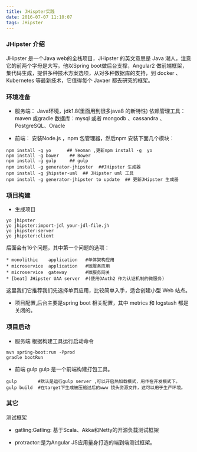 ```yaml
---
title: JHispter实践
date: 2016-07-07 11:10:07
tags: JHipster
---
```


### JHipster 介绍

JHipster 是一个Java web的全栈项目，JHipster 的英文意思是 Java 潮人，注意它的前两个字母是大写。他以Spring boot做后台支撑，Angular2 做前端框架，集代码生成，提供多种技术方案选项，从对多种数据库的支持，到 docker 、Kubernetes 等最新技术，它值得每个 Javaer 都去研究的框架。

<!-- more -->

### 环境准备

* 服务端：
Java环境，jdk1.8(里面用到很多java8 的新特性)
依赖管理工具：maven 或gradle
数据库：mysql 或者 mongodb 、cassandra 、PostgreSQL、Oracle

* 前端：
安装Node.js ，npm 包管理器，然后npm 安装下面几个模块：

```
npm install -g yo      ## Yeoman ,更新npm install -g  yo 
npm install -g bower    ## Bower  
npm install -g gulp     ## gulp
npm install -g generator-jhipster  ##JHipster 生成器 
npm install -g jhipster-uml  ## JHipster uml 工具
npm install -g generator-jhipster to update  ## 更新JHipster 生成器
```


### 项目构建

* 生成项目
```
yo jhipster
yo jhipster:import-jdl your-jdl-file.jh
yo jhipster:server
yo jhipster:client
```

后面会有16个问题，其中第一个问题的选项：

    * monolithic 	application   #单体架构应用
    * microservice  application   #微服务应用
    * microservice  gateway       #微服务网关
    * [beat] JHipster UAA server  #(使用OAuth2 作为认证机制的微服务)

这里我们它推荐我们先选择单页应用，比较简单入手，适合创建小型 Web 站点。

* 项目配置,后台主要是spring boot 相关配置，其中 metrics 和 logstash 都是关闭的。


### 项目启动

* 服务端 根据构建工具运行启动命令
```
mvn spring-boot:run -Pprod
gradle bootRun
```
 
* 前端 gulp
gulp 是一个前端构建打包工具。
```
gulp        #默认是运行gulp server ,可以开启热加载模式，用作在开发模式下。
gulp build  #在target下生成被压缩过后的www 镜头资源文件，这可以用于生产环境。
```

### 其它
测试框架

* gatling:Gatling: 基于Scala、Akka和Netty的开源负载测试框架

* protractor:是为Angular JS应用量身打造的端到端测试框架。




